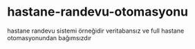 # hastane-randevu-otomasyonu
 hastane randevu sistemi örneğidir
veritabansız ve full hastane otomasyonundan bağımsızdır 
